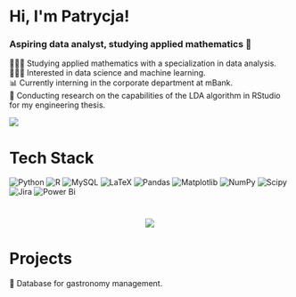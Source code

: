 #  Hi, I'm Patrycja!

### Aspiring data analyst, studying applied mathematics 🔭 

👩🏻‍🎓 Studying applied mathematics with a specialization in data analysis.<br/>
👩🏻‍💻 Interested in data science and machine learning.<br/>
📊 Currently interning in the corporate department at mBank.<br/>
🌷 Conducting research on the capabilities of the LDA algorithm in RStudio for my engineering thesis.<br/>

<div align="left"> 
  <a href="https://linkedin.com/in/patrycja-robak-047a66297/?jobid=1234" target="_blank">
    <img src="https://img.shields.io/badge/LinkedIn-0077B5?style=for-the-badge&logo=linkedin&logoColor=white" target="_blank" />
  </a>

    
#  Tech Stack
![Python](https://img.shields.io/badge/python-3670A0?style=for-the-badge&logo=python&logoColor=ffdd54) ![R](https://img.shields.io/badge/r-%23276DC3.svg?style=for-the-badge&logo=r&logoColor=white) ![MySQL](https://img.shields.io/badge/mysql-4479A1.svg?style=for-the-badge&logo=mysql&logoColor=white) ![LaTeX](https://img.shields.io/badge/latex-%23008080.svg?style=for-the-badge&logo=latex&logoColor=white) ![Pandas](https://img.shields.io/badge/pandas-%23150458.svg?style=for-the-badge&logo=pandas&logoColor=pink) ![Matplotlib](https://img.shields.io/badge/Matplotlib-%23ffffff.svg?style=for-the-badge&logo=Matplotlib&logoColor=black) ![NumPy](https://img.shields.io/badge/numpy-%23013243.svg?style=for-the-badge&logo=numpy&logoColor=white) ![Scipy](https://img.shields.io/badge/SciPy-%230C55A5.svg?style=for-the-badge&logo=scipy&logoColor=%white) ![Jira](https://img.shields.io/badge/jira-%230A0FFF.svg?style=for-the-badge&logo=jira&logoColor=white) ![Power Bi](https://img.shields.io/badge/power_bi-F2C811?style=for-the-badge&logo=powerbi&logoColor=black)

<h1 align="center">
    <img src="https://readme-typing-svg.herokuapp.com/?font=Righteous&size=20&center=true&vCenter=true&width=500&height=70&duration=4000&lines=Check+out+my+portfolio!;" />
  
#   Projects
🌱  Database for gastronomy management.


